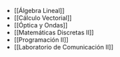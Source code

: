 - [[Álgebra Lineal]]
- [[Cálculo Vectorial]]
- [[Óptica y Ondas]]
- [[Matemáticas Discretas II]]
- [[Programación II]]
- [[Laboratorio de Comunicación II]]